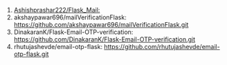 1. [Ashishprashar222/Flask_Mail:](https://github.com/Ashishprashar222/Flask_Mail.git)
2. akshaypawar696/mailVerificationFlask: https://github.com/akshaypawar696/mailVerificationFlask.git
3. DinakaranK/Flask-Email-OTP-verification: https://github.com/DinakaranK/Flask-Email-OTP-verification.git
4. rhutujashevde/email-otp-flask: https://github.com/rhutujashevde/email-otp-flask.git
